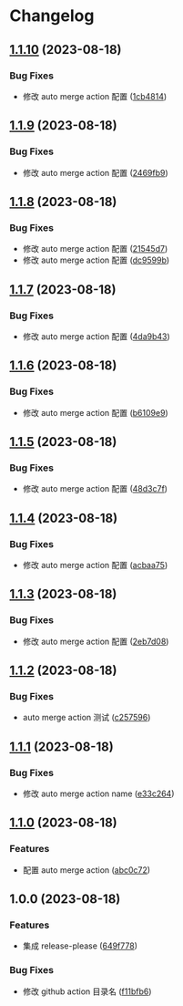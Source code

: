 # Changelog

## [1.1.10](https://github.com/lwsgh/release-please-example/compare/v1.1.9...v1.1.10) (2023-08-18)


### Bug Fixes

* 修改 auto merge action 配置 ([1cb4814](https://github.com/lwsgh/release-please-example/commit/1cb48142a0bed7fcd062c89173216c19c94fb8d0))

## [1.1.9](https://github.com/lwsgh/release-please-example/compare/v1.1.8...v1.1.9) (2023-08-18)


### Bug Fixes

* 修改 auto merge action 配置 ([2469fb9](https://github.com/lwsgh/release-please-example/commit/2469fb94ce5c127ae67b86c9e95c1694ba0f4ae0))

## [1.1.8](https://github.com/lwsgh/release-please-example/compare/v1.1.7...v1.1.8) (2023-08-18)


### Bug Fixes

* 修改 auto merge action 配置 ([21545d7](https://github.com/lwsgh/release-please-example/commit/21545d7240012f8dcf3a8288ff150a24527398ba))
* 修改 auto merge action 配置 ([dc9599b](https://github.com/lwsgh/release-please-example/commit/dc9599bfd96a344f2c95b86652d568615178b472))

## [1.1.7](https://github.com/lwsgh/release-please-example/compare/v1.1.6...v1.1.7) (2023-08-18)


### Bug Fixes

* 修改 auto merge action 配置 ([4da9b43](https://github.com/lwsgh/release-please-example/commit/4da9b4309b7aa4fd64901c3c09e1d156c833e2af))

## [1.1.6](https://github.com/lwsgh/release-please-example/compare/v1.1.5...v1.1.6) (2023-08-18)


### Bug Fixes

* 修改 auto merge action 配置 ([b6109e9](https://github.com/lwsgh/release-please-example/commit/b6109e9e431eccf96844b9cae231b99ca74222cf))

## [1.1.5](https://github.com/lwsgh/release-please-example/compare/v1.1.4...v1.1.5) (2023-08-18)


### Bug Fixes

* 修改 auto merge action 配置 ([48d3c7f](https://github.com/lwsgh/release-please-example/commit/48d3c7f953b6ade0447f2c1c6cfe455060c16f38))

## [1.1.4](https://github.com/lwsgh/release-please-example/compare/v1.1.3...v1.1.4) (2023-08-18)


### Bug Fixes

* 修改 auto merge action 配置 ([acbaa75](https://github.com/lwsgh/release-please-example/commit/acbaa75dc4c0c7b6688fa71f4e46b1d0ad3937aa))

## [1.1.3](https://github.com/lwsgh/release-please-example/compare/v1.1.2...v1.1.3) (2023-08-18)


### Bug Fixes

* 修改 auto merge action 配置 ([2eb7d08](https://github.com/lwsgh/release-please-example/commit/2eb7d08217d0ca9d47ea5d2404d4e1ed80b5c584))

## [1.1.2](https://github.com/lwsgh/release-please-example/compare/v1.1.1...v1.1.2) (2023-08-18)


### Bug Fixes

* auto merge action 测试 ([c257596](https://github.com/lwsgh/release-please-example/commit/c2575962d439b1c37be95ba8662327d236f5d82d))

## [1.1.1](https://github.com/lwsgh/release-please-example/compare/v1.1.0...v1.1.1) (2023-08-18)


### Bug Fixes

* 修改 auto merge action name ([e33c264](https://github.com/lwsgh/release-please-example/commit/e33c264c6a06305719f40503a67ac640a4bdcfeb))

## [1.1.0](https://github.com/lwsgh/release-please-example/compare/v1.0.0...v1.1.0) (2023-08-18)


### Features

* 配置 auto merge action ([abc0c72](https://github.com/lwsgh/release-please-example/commit/abc0c72fbd404bcffae274fea91e9721ed9d34d0))

## 1.0.0 (2023-08-18)


### Features

* 集成 release-please ([649f778](https://github.com/lwsgh/release-please-example/commit/649f7789b9eeb99be66949d82487356ff7e7e562))


### Bug Fixes

* 修改 github action 目录名 ([f11bfb6](https://github.com/lwsgh/release-please-example/commit/f11bfb6a737d78d0389c2beee6fbb4567fc894f8))
